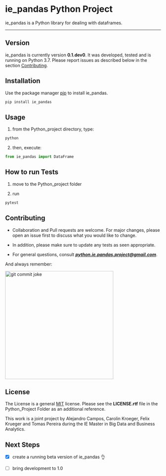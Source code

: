 # ie_pandas Python Project #

ie_pandas is a Python library for dealing with dataframes.

----

## Version ##

ie_pandas is currently version **0.1.dev0**. It was developed, tested and is running on Python 3.7. Please report issues as described below in the section [Contributing](#Contributing "Go to Contributing").

## Installation ##

Use the package manager [pip](https://pip.pypa.io/en/stable/) to install ie_pandas. 

```bash
pip install ie_pandas
```

## Usage ##

1. from the Python_project directory, type: 

```python
python
```

2. then, execute:

```python
from ie_pandas import DataFrame
```

## How to run Tests ##

1. move to the Python_project folder

2. run

```python
pytest
```

## Contributing ##

* Collaboration and Pull requests are welcome. For major changes, please open an issue first to discuss what you would like to change.

* In addition, please make sure to update any tests as seen appropriate.

* For general questions, consult ***python.ie.pandas.project@gmail.com***.

And always remember:

<img src="https://codefluegel.com/wp-content/uploads/2017/05/in-case-of-fire-1-git-commit-2-git-push-3-leave-building2.png" alt="git commit joke" width="350">

## License ##

The License is a general [MIT](https://choosealicense.com/licenses/mit/) license. Please see the **LICENSE.rtf** file in the Python_Project Folder as an additional reference.

This work is a joint project by Alejandro Campos, Carolin Kroeger, Felix Krueger and Tomas Pereira during the IE Master in Big Data and Business Analytics.

## Next Steps ##

- [x] create a running beta version of ie_pandas :ok_hand:
- [ ] bring development to 1.0

